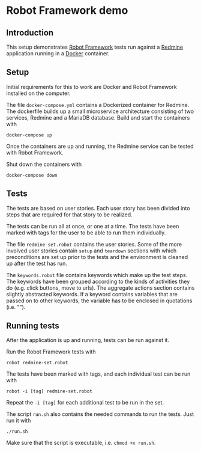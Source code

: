 # Robot Framework demo

## Introduction

This setup demonstrates [Robot Framework](http://robotframework.org) tests run against a [Redmine](http://www.redmine.org) application running in a [Docker](https://www.docker.com) container.

## Setup

Initial requirements for this to work are Docker and Robot Framework installed on the computer.

The file `docker-compose.yml` contains a Dockerized container for Redmine. The dockerfile builds up a small microservice architecture consisting of two services, Redmine and a MariaDB database. Build and start the containers with

    docker-compose up

Once the containers are up and running, the Redmine service can be tested with Robot Framework.

Shut down the containers with

    docker-compose down



## Tests

The tests are based on user stories. Each user story has been divided into steps that are required for that story to be realized.

The tests can be run all at once, or one at a time. The tests have been marked with tags for the user to be able to run them individually.

The file `redmine-set.robot` contains the user stories. Some of the more involved user stories contain `setup` and `teardown` sections with which preconditions are set up prior to the tests and the environment is cleaned up after the test has run.

The `keywords.robot` file contains keywords which make up the test steps. The keywords have been grouped according to the kinds of activities they do (e.g. click buttons, move to urls). The aggregate actions section contains slightly abstracted keywords. If a keyword contains variables that are passed on to other keywords, the variable has to be enclosed in quotations (i.e. "").


## Running tests

After the application is up and running, tests can be run against it.

Run the Robot Framework tests with

    robot redmine-set.robot

The tests have been marked with tags, and each individual test can be run with

    robot -i [tag] redmine-set.robot

Repeat the `-i [tag]` for each additional test to be run in the set.

The script `run.sh` also contains the needed commands to run the tests. Just run it with

    ./run.sh

Make sure that the script is executable, i.e. `chmod +x run.sh`.
